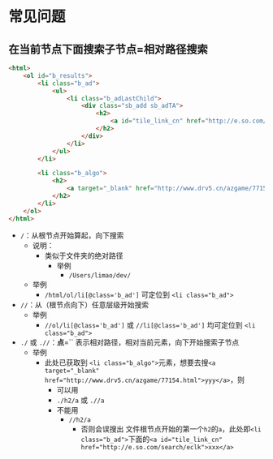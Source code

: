 # 常见问题

## 在当前节点下面搜索子节点=相对路径搜索

```html
<html>
    <ol id="b_results">
        <li class="b_ad">
            <ul>
                <li class="b_adLastChild">
                    <div class="sb_add sb_adTA">
                        <h2>
                            <a id="tile_link_cn" href="http://e.so.com/search/eclk">xxx</a>
                        </h2>
                    </div>
                </li>
            </ul>
        </li>

        <li class="b_algo">
            <h2>
                <a target="_blank" href="http://www.drv5.cn/azgame/77154.html">yyy</a>
            </h2>
        </li>
    </ol>
</html>
```

* `/`：从根节点开始算起，向下搜索
  * 说明：
    * 类似于文件夹的绝对路径
      * 举例
        * `/Users/limao/dev/`
  * 举例
    * `/html/ol/li[@class='b_ad']` 可定位到 `<li class="b_ad">`
* `//`：从（根节点向下）任意层级开始搜索
  * 举例
    * `//ol/li[@class='b_ad']` 或 `//li[@class='b_ad']` 均可定位到 `<li class="b_ad">`
* `./` 或 `.//`：**点**=`` 表示相对路径，相对当前元素，向下开始搜索子节点
  * 举例
    * 此处已获取到 `<li class="b_algo">`元素，想要去搜`<a target="_blank" href="http://www.drv5.cn/azgame/77154.html">yyy</a>`，则
      * 可以用
      * `./h2/a` 或 `.//a`
      * 不能用
        * `//h2/a`
          * 否则会误搜出 文件根节点开始的第一个`h2`的`a`，此处即`<li class="b_ad">`下面的`<a id="tile_link_cn" href="http://e.so.com/search/eclk">xxx</a>`

